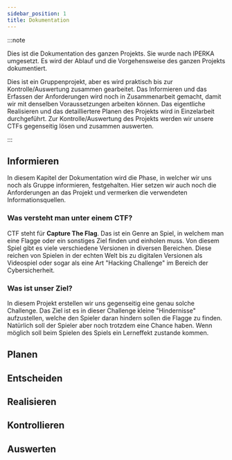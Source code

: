 ```yaml
---
sidebar_position: 1
title: Dokumentation
---
```


:::note

Dies ist die Dokumentation des ganzen Projekts. Sie wurde nach IPERKA umgesetzt. Es wird der Ablauf und die Vorgehensweise des ganzen Projekts dokumentiert.

Dies ist ein Gruppenprojekt, aber es wird praktisch bis zur Kontrolle/Auswertung zusammen gearbeitet.
Das Informieren und das Erfassen der Anforderungen wird noch in Zusammenarbeit gemacht, damit wir mit denselben Voraussetzungen arbeiten können. Das eigentliche Realisieren und das detailliertere Planen des Projekts wird in Einzelarbeit durchgeführt.
Zur Kontrolle/Auswertung des Projekts werden wir unsere CTFs gegenseitig lösen und zusammen auswerten.

:::

## Informieren

In diesem Kapitel der Dokumentation wird die Phase, in welcher wir uns noch als Gruppe informieren, festgehalten. Hier setzen wir auch noch die Anforderungen an das Projekt und vermerken die verwendeten Informationsquellen.

### Was versteht man unter einem CTF?

CTF steht für **Capture The Flag**. Das ist ein Genre an Spiel, in welchem man eine Flagge oder ein sonstiges Ziel finden und einholen muss. Von diesem Spiel gibt es viele verschiedene Versionen in diversen Bereichen. Diese reichen von Spielen in der echten Welt bis zu digitalen Versionen als Videospiel oder sogar als eine Art "Hacking Challenge" im Bereich der Cybersicherheit.

### Was ist unser Ziel?

In diesem Projekt erstellen wir uns gegenseitig eine genau solche Challenge. Das Ziel ist es in dieser Challenge kleine "Hindernisse" aufzustellen, welche den Spieler daran hindern sollen die Flagge zu finden. Natürlich soll der Spieler aber noch trotzdem eine Chance haben. Wenn möglich soll beim Spielen des Spiels ein Lerneffekt zustande kommen.

## Planen

## Entscheiden

## Realisieren

## Kontrollieren

## Auswerten